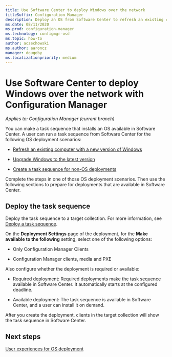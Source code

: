 ```yaml
---
title: Use Software Center to deploy Windows over the network
titleSuffix: Configuration Manager
description: Deploy an OS from Software Center to refresh an existing computer with a new version of Windows or to upgrade Windows to the latest version.
ms.date: 08/11/2020
ms.prod: configuration-manager
ms.technology: configmgr-osd
ms.topic: how-to
author: aczechowski
ms.author: aaroncz
manager: dougeby
ms.localizationpriority: medium
---
```


# Use Software Center to deploy Windows over the network with Configuration Manager

*Applies to: Configuration Manager (current branch)*

You can make a task sequence that installs an OS available in Software Center. A user can run a task sequence from Software Center for the following OS deployment scenarios:

- [Refresh an existing computer with a new version of Windows](refresh-an-existing-computer-with-a-new-version-of-windows.md)

- [Upgrade Windows to the latest version](upgrade-windows-to-the-latest-version.md)

- [Create a task sequence for non-OS deployments](create-a-task-sequence-for-non-operating-system-deployments.md)

Complete the steps in one of those OS deployment scenarios. Then use the following sections to prepare for deployments that are available in Software Center.

## <a name="BKMK_Deploy"></a> Deploy the task sequence

Deploy the task sequence to a target collection. For more information, see [Deploy a task sequence](deploy-a-task-sequence.md).

On the **Deployment Settings** page of the deployment, for the **Make available to the following** setting, select one of the following options:

- Only Configuration Manager Clients

- Configuration Manager clients, media and PXE

Also configure whether the deployment is required or available:

- Required deployment: Required deployments make the task sequence available in Software Center. It automatically starts at the configured deadline.

- Available deployment: The task sequence is available in Software Center, and a user can install it on demand.

After you create the deployment, clients in the target collection will show the task sequence in Software Center.

## Next steps

[User experiences for OS deployment](../understand/user-experience.md#software-center)
